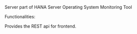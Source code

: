 Server part of HANA Server Operating System Monitoring Tool

Functionalities:

Provides the REST api for frontend.


